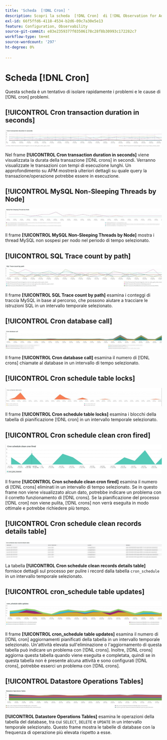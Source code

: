 ```yaml
---
title: 'Scheda  [!DNL Cron] '
description: Scopri la scheda  [!DNL Cron]  di [!DNL Observation for Adobe Commerce].
exl-id: 66f5ffd6-4118-4534-b2d6-09c7a30e5e13
feature: Configuration, Observability
source-git-commit: e83e2359377f03506178c28f8b30993c172282c7
workflow-type: tm+mt
source-wordcount: '297'
ht-degree: 0%

---
```


# Scheda [!DNL Cron]

Questa scheda è un tentativo di isolare rapidamente i problemi e le cause di [!DNL cron] problemi.

## [!UICONTROL Cron transaction duration in seconds]

![Durata della transazione in secondi](../../assets/tools/observation-for-adobe-commerce/cron-tab-1.jpg)

Nel frame **[!UICONTROL Cron transaction duration in seconds]** viene visualizzata la durata della transazione [!DNL crons] in secondi. Verranno visualizzate le transazioni con tempi di esecuzione lunghi. Un approfondimento su APM mostrerà ulteriori dettagli su quale query la transazione/operazione potrebbe essere in esecuzione.

## [!UICONTROL MySQL Non-Sleeping Threads by Node]

![Threads non sospesa MySQL per nodo](../../assets/tools/observation-for-adobe-commerce/cron-tab-2.jpg)

Il frame **[!UICONTROL MySQL Non-Sleeping Threads by Node]** mostra i thread MySQL non sospesi per nodo nel periodo di tempo selezionato.

## [!UICONTROL SQL Trace count by path]

![Conteggio traccia SQL per percorso](../../assets/tools/observation-for-adobe-commerce/cron-tab-3.jpg)

Il frame **[!UICONTROL SQL Trace count by path]** esamina i conteggi di traccia MySQL in base al percorso, che possono aiutare a tracciare le istruzioni SQL in un intervallo temporale selezionato.

## [!UICONTROL Cron database call]

![Chiamata al database Cron](../../assets/tools/observation-for-adobe-commerce/cron-tab-4.jpg)

Il frame **[!UICONTROL Cron database call]** esamina il numero di [!DNL crons] chiamate al database in un intervallo di tempo selezionato.

## [!UICONTROL Cron schedule table locks]

![Blocchi della tabella di pianificazione Cron](../../assets/tools/observation-for-adobe-commerce/cron-tab-5.jpg)

Il frame **[!UICONTROL Cron schedule table locks]** esamina i blocchi della tabella di pianificazione [!DNL cron] in un intervallo temporale selezionato.

## [!UICONTROL Cron schedule clean cron fired]

![Blocchi della tabella di pianificazione Cron](../../assets/tools/observation-for-adobe-commerce/cron-tab-6.jpg)

Il frame **[!UICONTROL Cron schedule clean cron fired]** esamina il numero di [!DNL crons] eliminati in un intervallo di tempo selezionato. Se in questo frame non viene visualizzato alcun dato, potrebbe indicare un problema con il corretto funzionamento di [!DNL crons]. Se la pianificazione del processo [!DNL cron] non viene pulita, [!DNL crons] non verrà eseguita in modo ottimale e potrebbe richiedere più tempo.

## [!UICONTROL Cron schedule clean records details table]

![Tabella dettagli record puliti pianificazione corrente](../../assets/tools/observation-for-adobe-commerce/cron-tab-7.jpg)

La tabella **[!UICONTROL Cron schedule clean records details table]** fornisce dettagli sul processo per pulire i record dalla tabella `cron_schedule` in un intervallo temporale selezionato.

## [!UICONTROL cron_schedule table updates]

![aggiornamenti tabella cron_schedule](../../assets/tools/observation-for-adobe-commerce/cron-tab-8.jpg)

Il frame **[!UICONTROL cron_schedule table updates]** esamina il numero di [!DNL cron] aggiornamenti pianificati della tabella in un intervallo temporale selezionato. Un&#39;attività elevata sull&#39;eliminazione o l&#39;aggiornamento di questa tabella può indicare un problema con [!DNL crons]. Inoltre, [!DNL crons] aggiorna questa tabella quando viene eseguita e completata, quindi se in questa tabella non è presente alcuna attività e sono configurati [!DNL crons], potrebbe esserci un problema con [!DNL crons].

## [!UICONTROL Datastore Operations Tables]

![Tabelle operazioni archivio dati](../../assets/tools/observation-for-adobe-commerce/cron-tab-9.jpg)

**[!UICONTROL Datastore Operations Tables]** esamina le operazioni della tabella del database, tra cui `SELECT`, `DELETE` e `UPDATE` in un intervallo temporale selezionato. Questo frame mostra le tabelle di database con la frequenza di operazione più elevata rispetto a esse.
